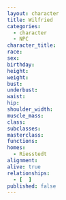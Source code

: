 ```yaml
---
layout: character
title: Wilfried
categories:
  - character
  - NPC
character_title: 
race: 
sex: 
birthday: 
height: 
weight: 
bust: 
underbust:
waist: 
hip: 
shoulder_width: 
muscle_mass: 
class:
subclasses:
masterclass:
functions:
homes:
  - Riesstedt
alignment: 
alive: true
relationships:
  - [  ]
published: false
---
```


<!--more-->
